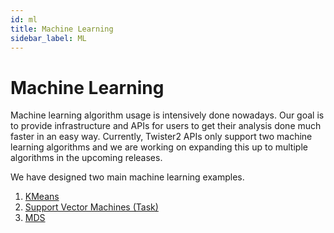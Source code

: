 ```yaml
---
id: ml
title: Machine Learning 
sidebar_label: ML
---
```


# Machine Learning

Machine learning algorithm usage is intensively done nowadays. Our goal is to provide infrastructure
and APIs for users to get their analysis done much faster in an easy way. Currently, Twister2 APIs 
only support two machine learning algorithms and we are working on expanding this up to multiple 
algorithms in the upcoming releases.  

We have designed two main machine learning examples.

1. [KMeans](kmeans/kmeans.md)
2. [Support Vector Machines (Task)](svm/svm.md)
3. [MDS](../mds/mds.md)

